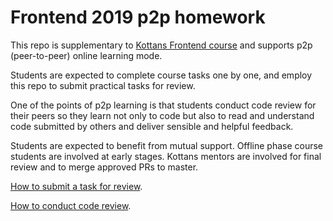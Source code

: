 # Frontend 2019 p2p homework

This repo is supplementary to
[Kottans Frontend course](https://github.com/kottans/frontend)
and supports p2p (peer-to-peer) online learning mode.

Students are expected to complete course tasks one by one,
and employ this repo to submit practical tasks for review.

One of the points of p2p learning is that students conduct
code review for their peers so they learn not only to code
but also to read and understand code submitted by others
and deliver sensible and helpful feedback.

Students are expected to benefit from mutual support.
Offline phase course students are involved at early stages.
Kottans mentors are involved for final review and to merge
approved PRs to master.

[How to submit a task for review](./CONTRIBUTING.md).

[How to conduct code review](./code-review-guidelines.md).